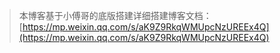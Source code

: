 >本博客基于小傅哥的底版搭建详细搭建博客文档：
>[https://mp.weixin.qq.com/s/aK9Z9RkqWMUpcNzUREEx4Q](https://mp.weixin.qq.com/s/aK9Z9RkqWMUpcNzUREEx4Q)

<!-- 
    注释掉傅哥的readme
# 教小白使用 docsify，搭建一个贼简单的所见即所得博客！ 🔥

你好，我是小傅哥，[《重学Java设计模式》](https://item.jd.com/13218336.html) 图书作者，一线互联网 Java 工程师、架构师。

## 博客搭建

有粉丝伙伴问小傅哥，你那哈哈哈的博客：[https://bugstack.cn](https://bugstack.cn) 挺好的我也想整一个，面试写到简历上`还能加分`，也是给自己建设影响力的东西。

不过我没有自己的域名，也没有一些云服务器，还不太会前端的玩意。之后搞的太复杂我又没有时间维护，那有没有简单点的方式，就能搞一个这样博客呢？

那当然有哇，你傅哥玩过的博客类型那可多了去了，包括：hexo、vuepress、jekyll、docsify等，这些都能满足你搭建博客的需求。但能满足小白使用的，我强烈推荐 docsify 这货简直是傻白甜都能使用，直接在 GitHub/Gitee 维护一个文档仓库，就可以拥有一个漂亮、简单、好用，易于维护和所见即所得的博客。

**为什么不用 CSDN、掘金、简书？**

当然可以用(`扩大影响力`)，只不过这些都不是原稿存放平台，你的内容输出需要被随心所欲的维护和积累，以及将来需要的时候还可以放置到任何一个其他平台。而你写在 GitHub 仓库，就是最原始的那一份，其他的都是备份传播，这样更有益于你来沉淀、积累和分享。

接下来小傅哥就教你构建这样一个博客，因为我已经帮你准备好了博客模板，所以在这个过程中，你只要跟着步骤，点点点，就部署完事了。**那整吧**，`咱们走起`！

详细搭建博客文档：[https://mp.weixin.qq.com/s/aK9Z9RkqWMUpcNzUREEx4Q](https://mp.weixin.qq.com/s/aK9Z9RkqWMUpcNzUREEx4Q)

## 问题交流

![](https://github.com/fuzhengwei/small-spring/blob/main/docs/assets/img/bugstack-md.png?raw=true)

<br/>
<div align="center">
    <a href="https://github.com/fuzhengwei/CodeGuide">关注小傅哥，你可以学到的更多！</a>
</div>
<br/>  

- **加群交流**

    本群的宗旨是给大家提供一个良好的技术学习交流平台，所以杜绝一切广告！由于微信群人满 100 之后无法加入，请扫描下方二维码先添加作者 “小傅哥” 微信(fustack)，备注：`学习加群`。
    
    <img src="https://bugstack.cn/images/personal/fustack.png" width="180" height="180"/>

- **公众号(bugstack虫洞栈)**

    沉淀、分享、成长，专注于原创专题案例，以最易学习编程的方式分享知识，让自己和他人都能有所收获。目前已完成的专题有；Netty4.x实战专题案例、用Java实现JVM、基于JavaAgent的全链路监控、手写RPC框架、DDD专题案例、源码分析等。
    
    <img src="https://bugstack.cn/images/personal/qrcode.png" width="180" height="180"/>

    -->
    